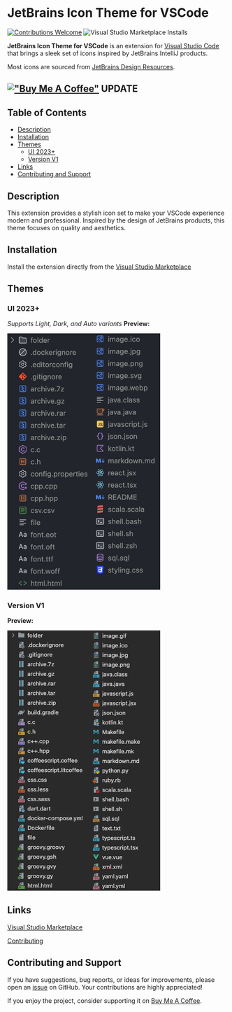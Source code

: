 # JetBrains Icon Theme for VSCode

[![Contributions Welcome](https://img.shields.io/badge/contributions-welcome-brightgreen.svg?style=flat)](https://github.com/chadalen/vscode-jetbrains-icon-theme/issues)
![Visual Studio Marketplace Installs](https://img.shields.io/visual-studio-marketplace/i/chadalen.vscode-jetbrains-icon-theme)

**JetBrains Icon Theme for VSCode** is an extension for [Visual Studio Code](https://code.visualstudio.com/) that brings a sleek set of icons inspired by JetBrains IntelliJ products.

Most icons are sourced from [JetBrains Design Resources](https://intellij-icons.jetbrains.design/).

[!["Buy Me A Coffee"](https://www.buymeacoffee.com/assets/img/custom_images/orange_img.png)](https://www.buymeacoffee.com/cadamsdev)
UPDATE
---

## Table of Contents

- [Description](#description)
- [Installation](#installation)
- [Themes](#themes)
  - [UI 2023+](#ui-2023)
  - [Version V1](#version-v1)
- [Links](#links)
- [Contributing and Support](#contributing-and-support)

## Description

This extension provides a stylish icon set to make your VSCode experience modern and professional. Inspired by the design of JetBrains products, this theme focuses on quality and aesthetics.

## Installation

Install the extension directly from the [Visual Studio Marketplace](https://marketplace.visualstudio.com/items?itemName=chadalen.vscode-jetbrains-icon-theme)

## Themes

### UI 2023+

*Supports Light, Dark, and Auto variants*
**Preview:**

<img src="./assets/2023/preview.png" alt="Preview v2" width="350"/>

### Version V1

**Preview:**

<img src="./assets/v1/preview.png" alt="Preview v1" width="350"/>

## Links

[Visual Studio Marketplace](https://marketplace.visualstudio.com/items?itemName=chadalen.vscode-jetbrains-icon-theme)

[Contributing](./docs/CONTRIBUTING.md)

## Contributing and Support

If you have suggestions, bug reports, or ideas for improvements, please open an [issue](https://github.com/chadalen/vscode-jetbrains-icon-theme/issues) on GitHub. Your contributions are highly appreciated!

If you enjoy the project, consider supporting it on [Buy Me A Coffee](https://www.buymeacoffee.com/cadamsdev).
